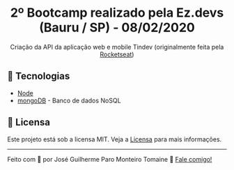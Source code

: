 <h1 align="center">
  2º Bootcamp realizado pela Ez.devs (Bauru / SP) - 08/02/2020
</h1>

<p align="center">
  Criação da API da aplicação web e mobile Tindev (originalmente feita pela <a href="https://rocketseat.com.br/">Rocketseat</a>)
</p>

## 🚀 Tecnologias

- [Node](https://nodejs.org/en/)
- [mongoDB](https://www.mongodb.com/) - Banco de dados NoSQL

## 📝 Licensa

Este projeto está sob a licensa MIT. Veja a [Licensa](LICENSE) para mais informações.

---

Feito com 💟 por José Guilherme Paro Monteiro Tomaine 👋 [Fale comigo!](https://www.linkedin.com/in/jos%C3%A9-guilherme-paro-monteiro-tomaine/)